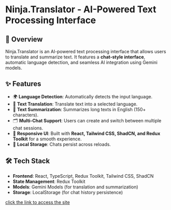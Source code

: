 # Ninja.Translator - AI-Powered Text Processing Interface

## 🚀 Overview

Ninja.Translator is an AI-powered text processing interface that allows users to translate and summarize text. It features a **chat-style interface**, automatic language detection, and seamless AI integration using Gemini models.

## ✨ Features

- 🌍 **Language Detection**: Automatically detects the input language.
- 🔄 **Text Translation**: Translate text into a selected language.
- 📄 **Text Summarization**: Summarizes long texts in English (150+ characters).
- 🗂️ **Multi-Chat Support**: Users can create and switch between multiple chat sessions.
- 🎨 **Responsive UI**: Built with **React, Tailwind CSS, ShadCN, and Redux Toolkit** for a smooth experience.
- 💾 **Local Storage**: Chats persist across reloads.

## 🛠️ Tech Stack

- **Frontend**: React, TypeScript, Redux Toolkit, Tailwind CSS, ShadCN
- **State Management**: Redux Toolkit
- **Models**: Gemini Models (for translation and summarization)
- **Storage**: LocalStorage (for chat history persistence)

[click the link to access the site](https://ninja-ai-gpt.vercel.app/)
